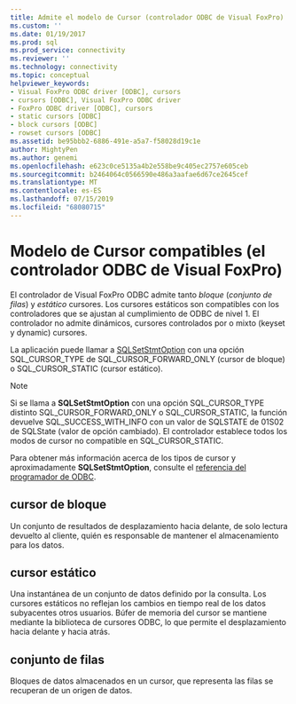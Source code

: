 ```yaml
---
title: Admite el modelo de Cursor (controlador ODBC de Visual FoxPro) | Microsoft Docs
ms.custom: ''
ms.date: 01/19/2017
ms.prod: sql
ms.prod_service: connectivity
ms.reviewer: ''
ms.technology: connectivity
ms.topic: conceptual
helpviewer_keywords:
- Visual FoxPro ODBC driver [ODBC], cursors
- cursors [ODBC], Visual FoxPro ODBC driver
- FoxPro ODBC driver [ODBC], cursors
- static cursors [ODBC]
- block cursors [ODBC]
- rowset cursors [ODBC]
ms.assetid: be95bbb2-6886-491e-a5a7-f58028d19c1e
author: MightyPen
ms.author: genemi
ms.openlocfilehash: e623c0ce5135a4b2e558be9c405ec2757e605ceb
ms.sourcegitcommit: b2464064c0566590e486a3aafae6d67ce2645cef
ms.translationtype: MT
ms.contentlocale: es-ES
ms.lasthandoff: 07/15/2019
ms.locfileid: "68080715"
---
```

# <a name="supported-cursor-model-visual-foxpro-odbc-driver"></a>Modelo de Cursor compatibles (el controlador ODBC de Visual FoxPro)
El controlador de Visual FoxPro ODBC admite tanto *bloque* (*conjunto de filas*) y *estático* cursores. Los cursores estáticos son compatibles con los controladores que se ajustan al cumplimiento de ODBC de nivel 1. El controlador no admite dinámicos, cursores controlados por o mixto (keyset y dynamic) cursores.  
  
 La aplicación puede llamar a [SQLSetStmtOption](../../odbc/microsoft/sqlsetstmtoption-visual-foxpro-odbc-driver.md) con una opción SQL_CURSOR_TYPE de SQL_CURSOR_FORWARD_ONLY (cursor de bloque) o SQL_CURSOR_STATIC (cursor estático).  
  
> [!NOTE]  
>  Si se llama a **SQLSetStmtOption** con una opción SQL_CURSOR_TYPE distinto SQL_CURSOR_FORWARD_ONLY o SQL_CURSOR_STATIC, la función devuelve SQL_SUCCESS_WITH_INFO con un valor de SQLSTATE de 01S02 de SQLState (valor de opción cambiado). El controlador establece todos los modos de cursor no compatible en SQL_CURSOR_STATIC.  
  
 Para obtener más información acerca de los tipos de cursor y aproximadamente **SQLSetStmtOption**, consulte el [referencia del programador de ODBC](../../odbc/reference/odbc-programmer-s-reference.md).  
  
## <a name="block-cursor"></a>cursor de bloque  
 Un conjunto de resultados de desplazamiento hacia delante, de solo lectura devuelto al cliente, quién es responsable de mantener el almacenamiento para los datos.  
  
## <a name="static-cursor"></a>cursor estático  
 Una instantánea de un conjunto de datos definido por la consulta. Los cursores estáticos no reflejan los cambios en tiempo real de los datos subyacentes otros usuarios. Búfer de memoria del cursor se mantiene mediante la biblioteca de cursores ODBC, lo que permite el desplazamiento hacia delante y hacia atrás.  
  
## <a name="rowset"></a>conjunto de filas  
 Bloques de datos almacenados en un cursor, que representa las filas se recuperan de un origen de datos.
